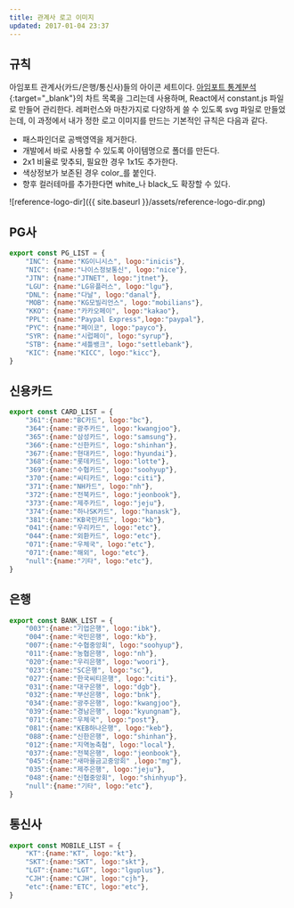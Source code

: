 ```yaml
---
title: 관계사 로고 이미지
updated: 2017-01-04 23:37
---
```


## 규칙

아임포트 관계사(카드/은행/통신사)들의 아이콘 세트이다. [아임포트 통계분석](https://analytics.iamport.kr/){:target="_blank"}의 차트 목록을 그리는데 사용하며, React에서 constant.js 파일로 만들어 관리한다. 레퍼런스와 마찬가지로 다양하게 쓸 수 있도록 svg 파일로 만들었는데, 이 과정에서 내가 정한 로고 이미지를 만드는 기본적인 규칙은 다음과 같다.

* 패스파인더로 공백영역을 제거한다.
* 개발에서 바로 사용할 수 있도록 아이템명으로 폴더를 만든다.
* 2x1 비율로 맞추되, 필요한 경우 1x1도 추가한다.
* 색상정보가 보존된 경우 color_를 붙인다.
* 향후 컬러테마를 추가한다면 white_나 black_도 확장할 수 있다.

![reference-logo-dir]({{ site.baseurl }}/assets/reference-logo-dir.png)

<div class="divider"></div>

## PG사

<script>
var pg_list = [
    {name:"KG이니시스", logo:"inicis"},
    {name:"나이스정보통신", logo:"nice"},
    {name:"JTNET", logo:"jtnet"},
    {name:"LG유플러스", logo:"lgu"},
    {name:"다날", logo:"danal"},
    {name:"KG모빌리언스", logo:"mobilians"},
    {name:"카카오페이", logo:"kakao"},
    {name:"Paypal Express",logo:"paypal"},
    {name:"페이코", logo:"payco"},
    {name:"시럽페이", logo:"syrup"},
    {name:"세틀뱅크", logo:"settlebank"},
    {name:"KICC", logo:"kicc"},
]
</script>

<ul class="logo-list">
<script>
for(var i=0; i<pg_list.length; i++){
  document.write("<li><div class='item' style='background-image:url({{ site.baseurl }}/assets/logo/pg/"+pg_list[i].logo+"/color_2x1.svg') /></div></li>")
}
</script>
</ul>

```js
export const PG_LIST = {
    "INC": {name:"KG이니시스", logo:"inicis"},
    "NIC": {name:"나이스정보통신", logo:"nice"},
    "JTN": {name:"JTNET", logo:"jtnet"},
    "LGU": {name:"LG유플러스", logo:"lgu"},
    "DNL": {name:"다날", logo:"danal"},
    "MOB": {name:"KG모빌리언스", logo:"mobilians"},
    "KKO": {name:"카카오페이", logo:"kakao"},
    "PPL": {name:"Paypal Express",logo:"paypal"},
    "PYC": {name:"페이코", logo:"payco"},
    "SYR": {name:"시럽페이", logo:"syrup"},
    "STB": {name:"세틀뱅크", logo:"settlebank"},
    "KIC": {name:"KICC", logo:"kicc"},
}
```

<div class="divider"></div>

## 신용카드

<script>
var card_list = [
    {name:"BC카드", logo:"bc"},
    {name:"광주카드", logo:"kwangjoo"},
    {name:"삼성카드", logo:"samsung"},
    {name:"신한카드", logo:"shinhan"},
    {name:"현대카드", logo:"hyundai"},
    {name:"롯데카드", logo:"lotte"},
    {name:"수협카드", logo:"soohyup"},
    {name:"씨티카드", logo:"citi"},
    {name:"NH카드", logo:"nh"},
    {name:"전북카드", logo:"jeonbook"},
    {name:"제주카드", logo:"jeju"},
    {name:"하나SK카드", logo:"hanask"},
    {name:"KB국민카드", logo:"kb"},
    {name:"우리카드", logo:"woori"},
    {name:"외환카드", logo:"keb"},
    {name:"우체국", logo:"post"},
    {name:"해외", logo:"etc"},
    {name:"기타", logo:"etc"},
]
</script>

<ul class="logo-list">
<script>
for(var i=0; i<card_list.length; i++){
  document.write("<li><div class='item' style='background-image:url({{ site.baseurl }}/assets/logo/card/"+card_list[i].logo+"/color_2x1.svg') /></div></li>")

}
</script>
</ul>

```js
export const CARD_LIST = {
    "361":{name:"BC카드", logo:"bc"},
    "364":{name:"광주카드", logo:"kwangjoo"},
    "365":{name:"삼성카드", logo:"samsung"},
    "366":{name:"신한카드", logo:"shinhan"},
    "367":{name:"현대카드", logo:"hyundai"},
    "368":{name:"롯데카드", logo:"lotte"},
    "369":{name:"수협카드", logo:"soohyup"},
    "370":{name:"씨티카드", logo:"citi"},
    "371":{name:"NH카드", logo:"nh"},
    "372":{name:"전북카드", logo:"jeonbook"},
    "373":{name:"제주카드", logo:"jeju"},
    "374":{name:"하나SK카드", logo:"hanask"},
    "381":{name:"KB국민카드", logo:"kb"},
    "041":{name:"우리카드", logo:"etc"},
    "044":{name:"외환카드", logo:"etc"},
    "071":{name:"우체국", logo:"etc"},
    "071":{name:"해외", logo:"etc"},
    "null":{name:"기타", logo:"etc"},
}
```

<div class="divider"></div>

## 은행

<script>
var bank_list = [
    {name:"기업은행", logo:"ibk"},
    {name:"국민은행", logo:"kb"},
    {name:"수협중앙회", logo:"soohyup"},
    {name:"농협은행", logo:"nh"},
    {name:"우리은행", logo:"woori"},
    {name:"SC은행", logo:"sc"},
    {name:"한국씨티은행", logo:"citi"},
    {name:"대구은행", logo:"dgb"},
    {name:"부산은행", logo:"bnk"},
    {name:"광주은행", logo:"kwangjoo"},
    {name:"경남은행", logo:"kyungnam"},
    {name:"우체국", logo:"post"},
    {name:"KEB하나은행", logo:"keb"},
    {name:"신한은행", logo:"shinhan"},
    {name:"지역농축협", logo:"local"},
    {name:"전북은행", logo:"jeonbook"},
    {name:"새마을금고 중앙회" ,logo:"mg"},
    {name:"제주은행", logo:"jeju"},
    {name:"신협중앙회", logo:"shinhyup"},
    {name:"기타", logo:"etc"},
]
</script>

<ul class="logo-list">
<script>
for(var i=0; i<bank_list.length; i++){
  document.write("<li><div class='item' style='background-image:url({{ site.baseurl }}/assets/logo/bank/"+bank_list[i].logo+"/color_2x1.svg') /></div></li>")

}
</script>
</ul>

```js
export const BANK_LIST = {
    "003":{name:"기업은행", logo:"ibk"},
    "004":{name:"국민은행", logo:"kb"},
    "007":{name:"수협중앙회", logo:"soohyup"},
    "011":{name:"농협은행", logo:"nh"},
    "020":{name:"우리은행", logo:"woori"},
    "023":{name:"SC은행", logo:"sc"},
    "027":{name:"한국씨티은행", logo:"citi"},
    "031":{name:"대구은행", logo:"dgb"},
    "032":{name:"부산은행", logo:"bnk"},
    "034":{name:"광주은행", logo:"kwangjoo"},
    "039":{name:"경남은행", logo:"kyungnam"},
    "071":{name:"우체국", logo:"post"},
    "081":{name:"KEB하나은행", logo:"keb"},
    "088":{name:"신한은행", logo:"shinhan"},
    "012":{name:"지역농축협", logo:"local"},
    "037":{name:"전북은행", logo:"jeonbook"},
    "045":{name:"새마을금고중앙회" ,logo:"mg"},
    "035":{name:"제주은행", logo:"jeju"},
    "048":{name:"신협중앙회", logo:"shinhyup"},
    "null":{name:"기타", logo:"etc"},
}
```

<div class="divider"></div>

## 통신사

<script>
var mobile_list = [
    {name:"KT",logo:"kt"},
    {name:"SKT",logo:"skt"},
    {name:"LGT",logo:"lguplus"},
    {name:"CJH",logo:"cjh"},
    {name:"ETC",logo:"etc"},
]
</script>

<ul class="logo-list">
<script>
for(var i=0; i<mobile_list.length; i++){
  document.write("<li><div class='item' style='background-image:url({{ site.baseurl }}/assets/logo/mobile/"+mobile_list[i].logo+"/color_2x1.svg') /></div></li>")

}
</script>
</ul>

```js
export const MOBILE_LIST = {
    "KT":{name:"KT", logo:"kt"},
    "SKT":{name:"SKT", logo:"skt"},
    "LGT":{name:"LGT", logo:"lguplus"},
    "CJH":{name:"CJH", logo:"cjh"},
    "etc":{name:"ETC", logo:"etc"},
}
```

